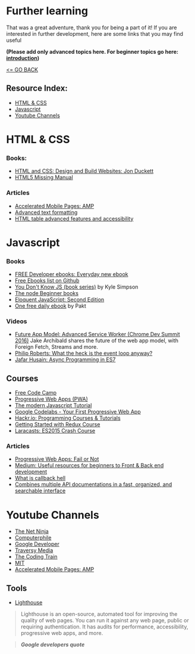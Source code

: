 # Further learning

That was a great adventure, thank you for being a part of it! If you are interested in further development, here are some links that you may find useful

__(Please add only advanced topics here. For beginner topics go here: [introduction](../introduction/README.md))__

[<= GO BACK ](../README.md)

## Resource Index:

- [HTML & CSS](#html)
- [Javascript](#javascript)
- [Youtube Channels](#youtube)

# <a name="html">HTML & CSS</a>

### Books:

* [HTML and CSS: Design and Build Websites: Jon Duckett](http://www.htmlandcssbook.com/)
* [HTML5 Missing Manual](http://shop.oreilly.com/product/0636920029243.do)

### Articles

* [Accelerated Mobile Pages: AMP](https://www.ampproject.org/)
* [Advanced text formatting](https://developer.mozilla.org/en-US/docs/Learn/HTML/Introduction_to_HTML/Advanced_text_formatting)
* [HTML table advanced features and accessibility](https://developer.mozilla.org/en-US/docs/Learn/HTML/Tables/Advanced)


# <a name="javascript">Javascript</a>

### Books

* [FREE Developer ebooks: Everyday new ebook](https://www.packtpub.com/packt/offers/free-learning)
* [Free Ebooks list on Github](https://github.com/EbookFoundation/free-programming-books)
* [You Don't Know JS (book series)](https://github.com/getify/You-Dont-Know-JS) by Kyle Simpson
* [The node Beginner books](https://www.nodebeginner.org/)
* [Eloquent JavaScript: Second Edition](http://eloquentjavascript.net/)
* [One free daily ebook](https://www.packtpub.com/packt/offers/free-learning) by Pakt

### Videos

* [Future App Model: Advanced Service Worker (Chrome Dev Summit 2016)](https://www.youtube.com/watch?v=J2dOTKBoTL4)
Jake Archibald shares the future of the web app model, with Foreign Fetch, Streams and more.
* [Philip Roberts: What the heck is the event loop anyway?](https://www.youtube.com/watch?v=8aGhZQkoFbQ1)
* [Jafar Husain: Async Programming in ES7](https://www.youtube.com/watch?v=lil4YCCXRYc)


## Courses

* [Free Code Camp](https://www.freecodecamp.org)
* [Progressive Web Apps (PWA)](https://www.writesoftware.org/course/progressive-web-apps)
* [The modern Javascript Tutorial](https://javascript.info/)
* [Google Codelabs - Your First Progressive Web App](https://codelabs.developers.google.com/codelabs/your-first-pwapp/index.html?index=..%2F..%2Fgdd17#0)
* [Hackr.io: Programming Courses & Tutorials](https://hackr.io/)
* [Getting Started with Redux Course](https://egghead.io/courses/getting-started-with-redux)
* [Laracasts: ES2015 Crash Course](https://laracasts.com/series/es6-cliffsnotes)


### Articles

* [Progressive Web Apps: Fail or Not](https://simpleprogrammer.com/2017/11/08/progressive-web-applications/)
* [Medium: Useful resources for beginners to Front & Back end development](https://medium.com/@emregozel/useful-resources-for-beginners-to-front-end-development-2b110499628e)
* [What is callback hell](https://www.quora.com/What-is-callback-hell)
* [Combines multiple API documentations in a fast, organized, and searchable interface](http://devdocs.io/)


# <a name="youtube">Youtube Channels</a>

* [The Net Ninja](https://www.youtube.com/channel/UCW5YeuERMmlnqo4oq8vwUpg/playlists)
* [Computerphile](https://www.youtube.com/user/Computerphile)
* [Google Developer](https://www.youtube.com/channel/UC_x5XG1OV2P6uZZ5FSM9Ttw)
* [Traversy Media](https://www.youtube.com/channel/UC29ju8bIPH5as8OGnQzwJyA)
* [The Coding Train](https://www.youtube.com/channel/UCvjgXvBlbQiydffZU7m1_aw)
* [MIT](https://www.youtube.com/channel/UCEBb1b_L6zDS3xTUrIALZOw)
* [Accelerated Mobile Pages: AMP](https://www.ampproject.org/)

## Tools

* [Lighthouse](https://developers.google.com/web/tools/lighthouse/)

> Lighthouse is an open-source, automated tool for improving the quality of web pages. You can run it against any web page, public or requiring authentication. It has audits for performance, accessibility, progressive web apps, and more.

> **_Google developers quote_**
